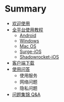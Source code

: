 # Summary

* [欢迎使用](README.md)
* [全平台使用教程](quan-ping-tai-shi-yong-jiao-cheng.md)
  * [Android](quan-ping-tai-shi-yong-jiao-cheng/androidduan-shi-yong-jiao-cheng.md)
  * [Windows](quan-ping-tai-shi-yong-jiao-cheng/windowsshi-yong-jiao-cheng.md)
  * [Mac OS](quan-ping-tai-shi-yong-jiao-cheng/macshi-yong-jiao-cheng.md)
  * [Surge-iOS](quan-ping-tai-shi-yong-jiao-cheng/iosduan-shi-yong-jiao-cheng.md)
  * [Shadowrocket-iOS](quan-ping-tai-shi-yong-jiao-cheng/shadowrocket-ios.md)
* [客户端下载](xia-zai-di-zhi.md)
* [使用问答](qi-ta-wen-ti.md)
  * 使用服务
  * 网络问题
  * 隐私问题
* [问题集锦 Q&A](wen-ti-ji-jin-q-and-a.md)

